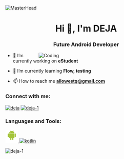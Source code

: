 ![MasterHead](https://mir-s3-cdn-cf.behance.net/project_modules/max_1200/79731568097599.5b50bca477735.jpg)
<h1 align="center">Hi 👋, I'm DEJA</h1>
<h3 align="center">Future Android Developer</h3>
<img align="right" alt="Coding" width="400" src="https://cdn.dribbble.com/users/1162077/screenshots/4672791/gym.gif">

- 🔭 I’m currently working on **eStudent**

- 🌱 I’m currently learning **Flow, testing**

- 📫 How to reach me **allowestq@gmail.com**

<h3 align="left">Connect with me:</h3>
<p align="left">
<a href="https://stackoverflow.com/users/deja" target="blank"><img align="center" src="https://raw.githubusercontent.com/rahuldkjain/github-profile-readme-generator/master/src/images/icons/Social/stack-overflow.svg" alt="deja" height="30" width="40" /></a>
<a href="https://www.leetcode.com/deja-1" target="blank"><img align="center" src="https://raw.githubusercontent.com/rahuldkjain/github-profile-readme-generator/master/src/images/icons/Social/leet-code.svg" alt="deja-1" height="30" width="40" /></a>
</p>

<h3 align="left">Languages and Tools:</h3>
<p align="left"> <a href="https://developer.android.com" target="_blank" rel="noreferrer"> <img src="https://raw.githubusercontent.com/devicons/devicon/master/icons/android/android-original-wordmark.svg" alt="android" width="40" height="40"/> </a> <a href="https://kotlinlang.org" target="_blank" rel="noreferrer"> <img src="https://www.vectorlogo.zone/logos/kotlinlang/kotlinlang-icon.svg" alt="kotlin" width="40" height="40"/> </a>

<p><img align="center" src="https://github-readme-stats.vercel.app/api/top-langs?username=deja-1&show_icons=true&locale=en&layout=compact" alt="deja-1" /></p>
